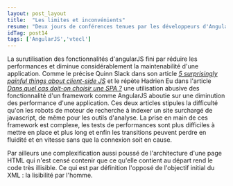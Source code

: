 ```yaml
---
layout: post_layout
title:  "Les limites et inconvénients"
resume: "Deux jours de conférences tenues par les développeurs d'AngularJS et leurs collaborateurs pour parler de leur produit."
idTag: post14
tags: ['AngularJS','vtecl']
---
```


La surutilisation des fonctionnalités d'angularJS fini par réduire les performances et diminue considérablement la maintenabilité d'une application.
Comme le précise Quinn Slack dans son article <i>[5 surprisingly painful things about client-side JS][article 1]</i> et le répète Hadrien Eu dans l'article
<i>[Dans quel cas doit-on choisir une SPA ?][article 2]</i> une utilisation abusive des fonctionnalité d'un framework comme AngularJS aboutie sur une diminution des
performance d'une application. Ces deux articles stipules la difficulté qu'on les robots de moteur de recherche à indexer un site surchargé de javascript, de 
même pour les outils d'analyse. La prise en main de ces framework est complexe, les tests de performances sont plus difficiles à mettre en place et plus
long et enfin les transitions peuvent perdre en fluidité et en vitesse sans que la connexion soit en cause. 

Par ailleurs une complexification aussi poussé de l'architecture d'une page HTML qui n'est censé contenir que ce qu'elle contient au départ
rend le code très illisible. Ce qui est par définition l'opposé de l'objectif initial du XML : la lisibilité par l'homme.

[article 1]:https://sourcegraph.com/blog/switching-from-angularjs-to-server-side-html
[article 2]:http://blog.hadrien.eu/2014/02/18/dans-quel-cas-doit-on-choisir-une-spa/
